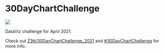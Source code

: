 # 30DayChartChallenge

![](https://github.com/Z3tt/30DayChartChallenge_2021/blob/main/img/topics_ol_blank.png)

DataViz challenge for April 2021.

Check out [Z3tt/30DayChartChallenge_2021](https://github.com/Z3tt/30DayChartChallenge_2021) and [#30DayChartChallenge](https://twitter.com/30DayChartChall) for more info.

